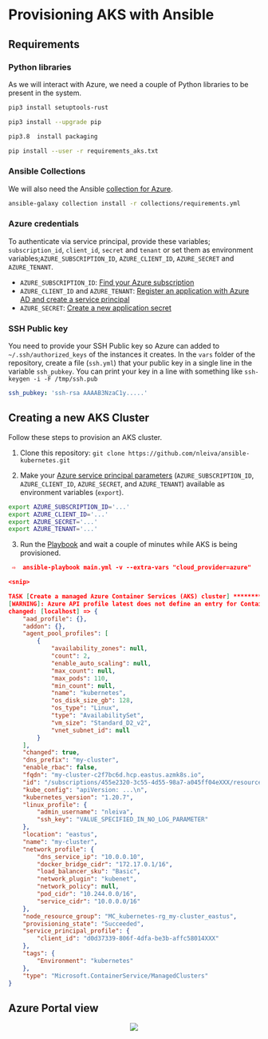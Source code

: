 # Provisioning AKS with Ansible

## Requirements

### Python libraries

As we will interact with Azure, we need a couple of Python libraries to be present in the system.

```bash
pip3 install setuptools-rust
```

```bash
pip3 install --upgrade pip
```

```bash
pip3.8  install packaging
```

```bash
pip install --user -r requirements_aks.txt
```

### Ansible Collections

We will also need the Ansible [collection for Azure](https://github.com/ansible-collections/azure#ansible-collection-for-azure).

```bash
ansible-galaxy collection install -r collections/requirements.yml
```

### Azure credentials

To authenticate via service principal, provide these variables; `subscription_id`, `client_id`, `secret` and `tenant` or set them as environment variables;`AZURE_SUBSCRIPTION_ID`, `AZURE_CLIENT_ID`, `AZURE_SECRET` and `AZURE_TENANT`.

- `AZURE_SUBSCRIPTION_ID`: [Find your Azure subscription](https://docs.microsoft.com/en-us/azure/media-services/latest/setup-azure-subscription-how-to?tabs=portal)
- `AZURE_CLIENT_ID` and `AZURE_TENANT`: [Register an application with Azure AD and create a service principal](https://docs.microsoft.com/en-us/azure/active-directory/develop/howto-create-service-principal-portal#register-an-application-with-azure-ad-and-create-a-service-principal)
- `AZURE_SECRET`: [Create a new application secret](https://docs.microsoft.com/en-us/azure/active-directory/develop/howto-create-service-principal-portal#option-2-create-a-new-application-secret)

### SSH Public key

You need to provide your SSH Public key so Azure can added to `~/.ssh/authorized_keys` of the instances it creates. In the `vars` folder of the repository, create a file (`ssh.yml`) that your public key in a single line in the variable `ssh_pubkey`. You can print your key in a line with something like `ssh-keygen -i -F /tmp/ssh.pub`  

```yaml
ssh_pubkey: 'ssh-rsa AAAAB3NzaC1y.....'
```

## Creating a new AKS Cluster

Follow these steps to provision an AKS cluster.

1. Clone this repository: `git clone https://github.com/nleiva/ansible-kubernetes.git`

2. Make your [Azure service principal parameters](https://docs.microsoft.com/en-us/azure/active-directory/develop/howto-create-service-principal-portal) (`AZURE_SUBSCRIPTION_ID`, `AZURE_CLIENT_ID`, `AZURE_SECRET`, and `AZURE_TENANT`) available as environment variables (`export`).

```bash
export AZURE_SUBSCRIPTION_ID='...'
export AZURE_CLIENT_ID='...'
export AZURE_SECRET='...'
export AZURE_TENANT='...'
```

3. Run the [Playbook](main.yml) and wait a couple of minutes while AKS is being provisioned.

```json
 ⇨  ansible-playbook main.yml -v --extra-vars "cloud_provider=azure"

<snip>

TASK [Create a managed Azure Container Services (AKS) cluster] *********************************************************************************************************************************
[WARNING]: Azure API profile latest does not define an entry for ContainerServiceClient
changed: [localhost] => {
    "aad_profile": {},
    "addon": {},
    "agent_pool_profiles": [
        {
            "availability_zones": null,
            "count": 2,
            "enable_auto_scaling": null,
            "max_count": null,
            "max_pods": 110,
            "min_count": null,
            "name": "kubernetes",
            "os_disk_size_gb": 128,
            "os_type": "Linux",
            "type": "AvailabilitySet",
            "vm_size": "Standard_D2_v2",
            "vnet_subnet_id": null
        }
    ],
    "changed": true,
    "dns_prefix": "my-cluster",
    "enable_rbac": false,
    "fqdn": "my-cluster-c2f7bc6d.hcp.eastus.azmk8s.io",
    "id": "/subscriptions/455e2320-3c55-4d55-98a7-a045ff04eXXX/resourcegroups/kubernetes-rg/providers/Microsoft.ContainerService/managedClusters/my-cluster",
    "kube_config": "apiVersion: ...\n",
    "kubernetes_version": "1.20.7",
    "linux_profile": {
        "admin_username": "nleiva",
        "ssh_key": "VALUE_SPECIFIED_IN_NO_LOG_PARAMETER"
    },
    "location": "eastus",
    "name": "my-cluster",
    "network_profile": {
        "dns_service_ip": "10.0.0.10",
        "docker_bridge_cidr": "172.17.0.1/16",
        "load_balancer_sku": "Basic",
        "network_plugin": "kubenet",
        "network_policy": null,
        "pod_cidr": "10.244.0.0/16",
        "service_cidr": "10.0.0.0/16"
    },
    "node_resource_group": "MC_kubernetes-rg_my-cluster_eastus",
    "provisioning_state": "Succeeded",
    "service_principal_profile": {
        "client_id": "d0d37339-806f-4dfa-be3b-affc58014XXX"
    },
    "tags": {
        "Environment": "kubernetes"
    },
    "type": "Microsoft.ContainerService/ManagedClusters"
}
```

## Azure Portal view

<p align="center">
<img src="./pictures/cluster_aks.png">
</p>
